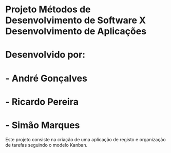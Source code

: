 # Projeto Métodos de Desenvolvimento de Software X Desenvolvimento de Aplicações
# Desenvolvido por:
#  - André Gonçalves
#  - Ricardo Pereira
#  - Simão Marques
Este projeto consiste na criação de uma aplicação de registo e organização de tarefas seguindo o modelo Kanban.
